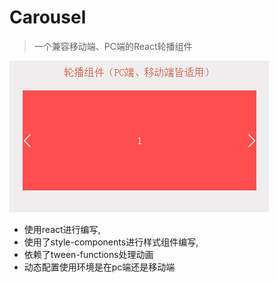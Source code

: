 # Carousel
> 一个兼容移动端、PC端的React轮播组件


![](./carousel.gif)

- 使用react进行编写,
- 使用了style-components进行样式组件编写,
- 依赖了tween-functions处理动画
- 动态配置使用环境是在pc端还是移动端
